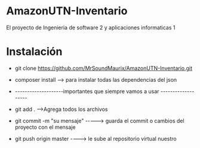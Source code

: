 # AmazonUTN-Inventario
El proyecto de Ingenieria de software 2 y aplicaciones informaticas 1

# Instalación
- git clone https://github.com/MrSoundMaurix/AmazonUTN-Inventario.git

- composer install    --> para instalar todas las dependencias del json 
- --------------------importantes que siempre vamos a usar -------------------

- git add .    -->Agrega todos los archivos

- git commit -m "su mensaje"  -----> guarda el commit o cambios del proyecto con el mensaje

- git push origin master   ----> le sube al repositorio virtual nuestro
